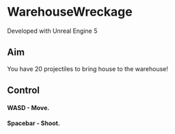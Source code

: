 # WarehouseWreckage

Developed with Unreal Engine 5


## Aim
You have 20 projectiles to bring house to the warehouse!


## Control
#### WASD - Move.
#### Spacebar - Shoot.
